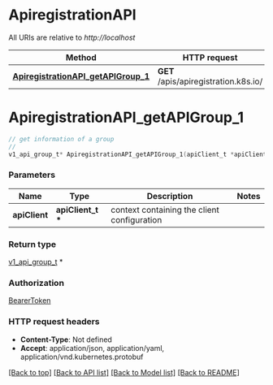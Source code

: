 # ApiregistrationAPI

All URIs are relative to *http://localhost*

Method | HTTP request | Description
------------- | ------------- | -------------
[**ApiregistrationAPI_getAPIGroup_1**](ApiregistrationAPI.md#ApiregistrationAPI_getAPIGroup_1) | **GET** /apis/apiregistration.k8s.io/ | 


# **ApiregistrationAPI_getAPIGroup_1**
```c
// get information of a group
//
v1_api_group_t* ApiregistrationAPI_getAPIGroup_1(apiClient_t *apiClient);
```

### Parameters
Name | Type | Description  | Notes
------------- | ------------- | ------------- | -------------
**apiClient** | **apiClient_t \*** | context containing the client configuration |

### Return type

[v1_api_group_t](v1_api_group.md) *


### Authorization

[BearerToken](../README.md#BearerToken)

### HTTP request headers

 - **Content-Type**: Not defined
 - **Accept**: application/json, application/yaml, application/vnd.kubernetes.protobuf

[[Back to top]](#) [[Back to API list]](../README.md#documentation-for-api-endpoints) [[Back to Model list]](../README.md#documentation-for-models) [[Back to README]](../README.md)

